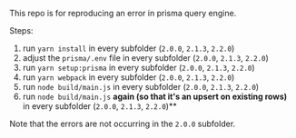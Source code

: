 This repo is for reproducing an error in prisma query engine.

Steps:

1) run ``yarn install`` in every subfolder (``2.0.0``, ``2.1.3``, ``2.2.0``)
2) adjust the ``prisma/.env`` file in every subfolder (``2.0.0``, ``2.1.3``, ``2.2.0``)
3) run ``yarn setup:prisma`` in every subfolder (``2.0.0``, ``2.1.3``, ``2.2.0``)
4) run ``yarn webpack`` in every subfolder (``2.0.0``, ``2.1.3``, ``2.2.0``)
5) run ``node build/main.js`` in every subfolder (``2.0.0``, ``2.1.3``, ``2.2.0``)
6) run ``node build/main.js`` **again (so that it's an upsert on existing rows)** in every subfolder (``2.0.0``, ``2.1.3``, ``2.2.0``)**

Note that the errors are not occurring in the ``2.0.0`` subfolder.